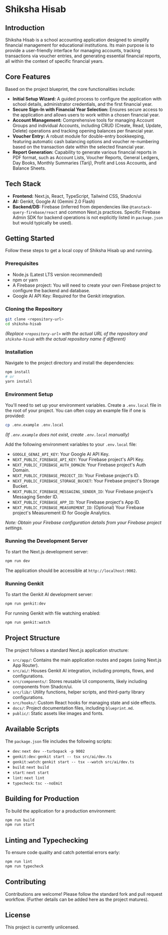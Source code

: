 # Shiksha Hisab

## Introduction

Shiksha Hisab is a school accounting application designed to simplify financial management for educational institutions. Its main purpose is to provide a user-friendly interface for managing accounts, tracking transactions via voucher entries, and generating essential financial reports, all within the context of specific financial years.

## Core Features

Based on the project blueprint, the core functionalities include:

*   **Initial Setup Wizard:** A guided process to configure the application with school details, administrator credentials, and the first financial year.
*   **Secure Sign-In with Financial Year Selection:** Ensures secure access to the application and allows users to work within a chosen financial year.
*   **Account Management:** Comprehensive tools for managing Account Groups and individual Accounts, including CRUD (Create, Read, Update, Delete) operations and tracking opening balances per financial year.
*   **Voucher Entry:** A robust module for double-entry bookkeeping, featuring automatic cash balancing options and voucher re-numbering based on the transaction date within the selected financial year.
*   **Report Generation:** Capability to generate various financial reports in PDF format, such as Account Lists, Voucher Reports, General Ledgers, Day Books, Monthly Summaries (Tarij), Profit and Loss Accounts, and Balance Sheets.

## Tech Stack

*   **Frontend:** Next.js, React, TypeScript, Tailwind CSS, Shadcn/ui
*   **AI:** Genkit, Google AI (Gemini 2.0 Flash)
*   **Backend/DB:** Firebase (inferred from dependencies like `@tanstack-query-firebase/react` and common Next.js practices. Specific Firebase Admin SDK for backend operations is not explicitly listed in `package.json` but would typically be used).

## Getting Started

Follow these steps to get a local copy of Shiksha Hisab up and running.

### Prerequisites

*   Node.js (Latest LTS version recommended)
*   npm or yarn
*   A Firebase project: You will need to create your own Firebase project to configure the backend and database.
*   Google AI API Key: Required for the Genkit integration.

### Cloning the Repository

```bash
git clone <repository-url>
cd shiksha-hisab
```
*(Replace `<repository-url>` with the actual URL of the repository and `shiksha-hisab` with the actual repository name if different)*

### Installation

Navigate to the project directory and install the dependencies:

```bash
npm install
# or
yarn install
```

### Environment Setup

You'll need to set up your environment variables. Create a `.env.local` file in the root of your project. You can often copy an example file if one is provided:

```bash
cp .env.example .env.local
```
*(If `.env.example` does not exist, create `.env.local` manually)*

Add the following environment variables to your `.env.local` file:

*   `GOOGLE_GENAI_API_KEY`: Your Google AI API Key.
*   `NEXT_PUBLIC_FIREBASE_API_KEY`: Your Firebase project's API Key.
*   `NEXT_PUBLIC_FIREBASE_AUTH_DOMAIN`: Your Firebase project's Auth Domain.
*   `NEXT_PUBLIC_FIREBASE_PROJECT_ID`: Your Firebase project's ID.
*   `NEXT_PUBLIC_FIREBASE_STORAGE_BUCKET`: Your Firebase project's Storage Bucket.
*   `NEXT_PUBLIC_FIREBASE_MESSAGING_SENDER_ID`: Your Firebase project's Messaging Sender ID.
*   `NEXT_PUBLIC_FIREBASE_APP_ID`: Your Firebase project's App ID.
*   `NEXT_PUBLIC_FIREBASE_MEASUREMENT_ID`: (Optional) Your Firebase project's Measurement ID for Google Analytics.

*Note: Obtain your Firebase configuration details from your Firebase project settings.*

### Running the Development Server

To start the Next.js development server:

```bash
npm run dev
```
The application should be accessible at `http://localhost:9002`.

### Running Genkit

To start the Genkit AI development server:

```bash
npm run genkit:dev
```
For running Genkit with file watching enabled:
```bash
npm run genkit:watch
```

## Project Structure

The project follows a standard Next.js application structure:

*   `src/app/`: Contains the main application routes and pages (using Next.js App Router).
*   `src/ai/`: Houses Genkit AI integration, including prompts, flows, and configurations.
*   `src/components/`: Stores reusable UI components, likely including components from Shadcn/ui.
*   `src/lib/`: Utility functions, helper scripts, and third-party library configurations.
*   `src/hooks/`: Custom React hooks for managing state and side effects.
*   `docs/`: Project documentation files, including `blueprint.md`.
*   `public/`: Static assets like images and fonts.

## Available Scripts

The `package.json` file includes the following scripts:

*   `dev`: `next dev --turbopack -p 9002`
*   `genkit:dev`: `genkit start -- tsx src/ai/dev.ts`
*   `genkit:watch`: `genkit start -- tsx --watch src/ai/dev.ts`
*   `build`: `next build`
*   `start`: `next start`
*   `lint`: `next lint`
*   `typecheck`: `tsc --noEmit`

## Building for Production

To build the application for a production environment:

```bash
npm run build
npm run start
```

## Linting and Typechecking

To ensure code quality and catch potential errors early:

```bash
npm run lint
npm run typecheck
```

## Contributing

Contributions are welcome! Please follow the standard fork and pull request workflow. (Further details can be added here as the project matures).

## License

This project is currently unlicensed.

